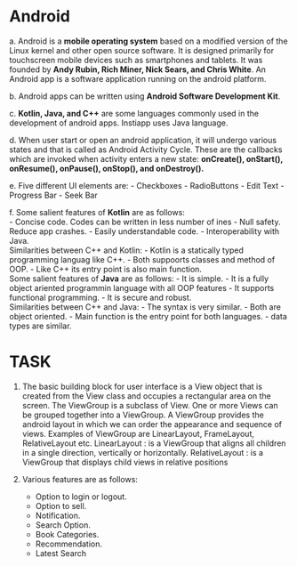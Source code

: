 # Android   
  a. Android is a **mobile operating system** based on a modified version of the Linux kernel and other open source software. It is          designed      primarily for touchscreen mobile devices such as smartphones and tablets. It was founded by **Andy Rubin, Rich Miner,      Nick Sears, and Chris White**. An Android app is a software application running on the android platform.

  b. Android apps can be written using **Android Software Development Kit**.  
  
  c. **Kotlin, Java, and C++** are some languages commonly used in the development of android apps. Instiapp uses Java language.

  d. When user start or open an android application, it will undergo various states and that is called as Android Activity Cycle. 
     These are the callbacks which are invoked when activity enters a new state:
     **onCreate(), onStart(), onResume(), onPause(), onStop(), and onDestroy().**
  
  e. Five different UI elements are:
      -	Checkboxes
      -	RadioButtons
      -	Edit Text
      -	Progress Bar
      - Seek Bar
  
  f. Some salient features of **Kotlin** are as follows:      
      - Concise code. Codes can be written in less number of ines
      -	Null safety. Reduce app crashes.
      -	Easily understandable code.	
      -	Interoperability with Java.       
     Similarities between C++ and Kotlin:
      -	Kotlin is a statically typed programming languag like C++.
      -	Both suppoorts classes and method of OOP.
      -	Like C++ its entry point is also main function.                                                   
     Some salient features of **Java** are as follows:
      -	It is simple.
      -	It is a fully object ariented programmin language with all OOP features
      -	It supports functional programming.
      -	It is secure and robust.                                         
     Similarities between C++ and Java:
      -	The syntax is very similar.
      -	Both are object oriented.
      -	Main function is the entry point for both languages.
      -	data types are similar. 

# TASK

 1.  The basic building block for user interface is a View object that is created from the View class and occupies a rectangular area on      the screen.
     The ViewGroup is a subclass of View. One or more Views can be grouped together into a ViewGroup. A ViewGroup provides the android        layout in which we can order the appearance and sequence of views. Examples of ViewGroup are LinearLayout, FrameLayout,                  RelativeLayout etc.
     LinearLayout : is a ViewGroup that aligns all children in a single direction,  vertically or horizontally.
     RelativeLayout : is a ViewGroup that displays child views in relative positions
        
 2.  Various features are as follows:
      - Option to login or logout.
      -	Option to sell.
      -	Notification.
      -	Search Option.
      -	Book Categories.
      -	Recommendation.
      -	Latest Search
